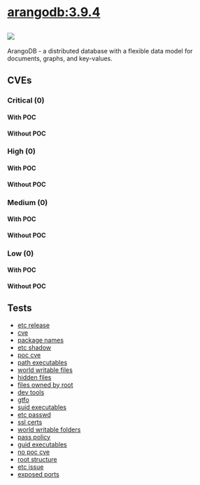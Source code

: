 # [arangodb:3.9.4](https://hub.docker.com/_/arangodb?tab=tags)
![](https://img.shields.io/static/v1?label=tag&message=3.9.4&color=blue)
---
<p>
ArangoDB - a distributed database with a flexible data model for documents, graphs, and key-values.
</p>

## CVEs
### Critical (0)
#### With POC

#### Without POC


### High (0)
#### With POC

#### Without POC


### Medium (0)
#### With POC

#### Without POC


### Low (0)
#### With POC

#### Without POC


## Tests
* [etc release](reports/etc-release.txt)
* [cve](reports/cve.txt)
* [package names](reports/package-names.txt)
* [etc shadow](reports/etc-shadow.txt)
* [poc cve](reports/poc-cve.txt)
* [path executables](reports/path-executables.txt)
* [world writable files](reports/world-writable-files.txt)
* [hidden files](reports/hidden-files.txt)
* [files owned by root](reports/files-owned-by-root.txt)
* [dev tools](reports/dev-tools.txt)
* [gtfo](reports/gtfo.txt)
* [suid executables](reports/suid-executables.txt)
* [etc passwd](reports/etc-passwd.txt)
* [ssl certs](reports/ssl-certs.txt)
* [world writable folders](reports/world-writable-folders.txt)
* [pass policy](reports/pass-policy.txt)
* [guid executables](reports/guid-executables.txt)
* [no poc cve](reports/no-poc-cve.txt)
* [root structure](reports/root-structure.txt)
* [etc issue](reports/etc-issue.txt)
* [exposed ports](reports/exposed-ports.txt)
